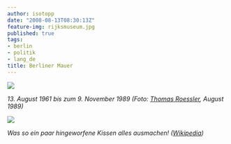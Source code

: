 ```yaml
---
author: isotopp
date: "2008-08-13T08:30:13Z"
feature-img: rijksmuseum.jpg
published: true
tags:
- berlin
- politik
- lang_de
title: Berliner Mauer
---
```


[![](https://blog.koehntopp.info/uploads/brandenburger_tor_19810.jpg)](http://www.flickr.com/photos/roessler/2168110679/)

*13. August 1961 bis zum 9. November 1989 (Foto: [Thomas Roessler](http://www.flickr.com/photos/roessler/2168110679/), August 1989)*

![](https://blog.koehntopp.info/uploads/brandenburger_tor_dri_filtered.jpg)

*Was so ein paar hingeworfene Kissen alles ausmachen! ([Wikipedia](https://commons.wikimedia.org/wiki/File:Brandenburger_Tor_DRI_filtered.jpg))*
